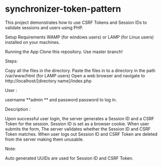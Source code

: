 # synchronizer-token-pattern
This project demonstrates how to use CSRF Tokens and Session IDs to validate sessions and users using PHP.

Setup Requirements WAMP (for windows users) or LAMP (for Linux users) installed on your machines.

Running the App Clone this repository. Use master branch!

Steps:

Copy all the files in the directory. Paste the files in to a directory in the path /var/www/html (for LAMP users) Open a web browser and navigate to http://localhost/[directory name]/index.php

User :

username **admin ** and password password to log in.

Description :

Upon successful user login, the server generates a Session ID and a CSRF Token for the session. Session ID is set as a browser cookie. When user submits the form, The server validates whether the Session ID and CSRF Token matches. When user logs out Session ID and CSRF Token are deleted from the server making them unusable.

Note: 

Auto generated UUIDs are used for Session ID and CSRF Token.
